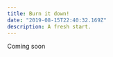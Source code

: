```yaml
---
title: Burn it down!
date: "2019-08-15T22:40:32.169Z"
description: A fresh start.
---
```


Coming soon